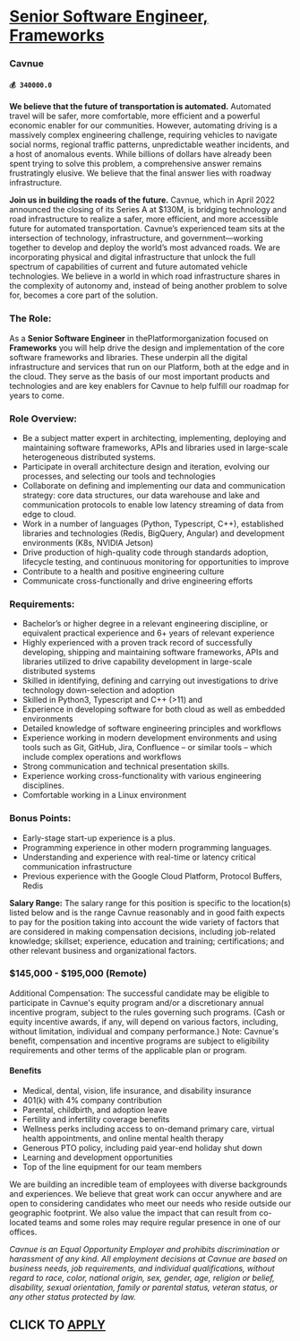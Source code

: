 # [Senior Software Engineer, Frameworks](https://www.remotewlb.com/apply/senior-software-engineer-frameworks-63606)  
### Cavnue  
#### `💰 340000.0`  

**We believe that the future of transportation is automated.** Automated travel will be safer, more comfortable, more efficient and a powerful economic enabler for our communities. However, automating driving is a massively complex engineering challenge, requiring vehicles to navigate social norms, regional traffic patterns, unpredictable weather incidents, and a host of anomalous events. While billions of dollars have already been spent trying to solve this problem, a comprehensive answer remains frustratingly elusive. We believe that the final answer lies with roadway infrastructure.

 **Join us in building the roads of the future.** Cavnue, which in April 2022 announced the closing of its Series A at $130M, is bridging technology and road infrastructure to realize a safer, more efficient, and more accessible future for automated transportation. Cavnue’s experienced team sits at the intersection of technology, infrastructure, and government—working together to develop and deploy the world’s most advanced roads. We are incorporating physical and digital infrastructure that unlock the full spectrum of capabilities of current and future automated vehicle technologies. We believe in a world in which road infrastructure shares in the complexity of autonomy and, instead of being another problem to solve for, becomes a core part of the solution.

### The Role:

As a **Senior Software Engineer** in thePlatformorganization focused on **Frameworks** you will help drive the design and implementation of the core software frameworks and libraries. These underpin all the digital infrastructure and services that run on our Platform, both at the edge and in the cloud. They serve as the basis of our most important products and technologies and are key enablers for Cavnue to help fulfill our roadmap for years to come.

### Role Overview:

  * Be a subject matter expert in architecting, implementing, deploying and maintaining software frameworks, APIs and libraries used in large-scale heterogeneous distributed systems. 
  * Participate in overall architecture design and iteration, evolving our processes, and selecting our tools and technologies
  * Collaborate on defining and implementing our data and communication strategy: core data structures, our data warehouse and lake and communication protocols to enable low latency streaming of data from edge to cloud.
  * Work in a number of languages (Python, Typescript, C++), established libraries and technologies (Redis, BigQuery, Angular) and development environments (K8s, NVIDIA Jetson) 
  * Drive production of high-quality code through standards adoption, lifecycle testing, and continuous monitoring for opportunities to improve
  * Contribute to a health and positive engineering culture
  * Communicate cross-functionally and drive engineering efforts

### Requirements:

  * Bachelor’s or higher degree in a relevant engineering discipline, or equivalent practical experience and 6+ years of relevant experience
  * Highly experienced with a proven track record of successfully developing, shipping and maintaining software frameworks, APIs and libraries utilized to drive capability development in large-scale distributed systems
  * Skilled in identifying, defining and carrying out investigations to drive technology down-selection and adoption
  * Skilled in Python3, Typescript and C++ (>11) and 
  * Experience in developing software for both cloud as well as embedded environments
  * Detailed knowledge of software engineering principles and workflows
  * Experience working in modern development environments and using tools such as Git, GitHub, Jira, Confluence – or similar tools – which include complex operations and workflows
  * Strong communication and technical presentation skills.
  * Experience working cross-functionality with various engineering disciplines.
  * Comfortable working in a Linux environment 

### Bonus Points:

  * Early-stage start-up experience is a plus.
  * Programming experience in other modern programming languages.
  * Understanding and experience with real-time or latency critical communication infrastructure 
  * Previous experience with the Google Cloud Platform, Protocol Buffers, Redis

**Salary Range:** The salary range for this position is specific to the location(s) listed below and is the range Cavnue reasonably and in good faith expects to pay for the position taking into account the wide variety of factors that are considered in making compensation decisions, including job-related knowledge; skillset; experience, education and training; certifications; and other relevant business and organizational factors.

### $145,000 - $195,000 (Remote)

Additional Compensation: The successful candidate may be eligible to participate in Cavnue's equity program and/or a discretionary annual incentive program, subject to the rules governing such programs. (Cash or equity incentive awards, if any, will depend on various factors, including, without limitation, individual and company performance.) Note: Cavnue's benefit, compensation and incentive programs are subject to eligibility requirements and other terms of the applicable plan or program.

####  **Benefits**

  * Medical, dental, vision, life insurance, and disability insurance 
  * 401(k) with 4% company contribution
  * Parental, childbirth, and adoption leave 
  * Fertility and infertility coverage benefits 
  * Wellness perks including access to on-demand primary care, virtual health appointments, and online mental health therapy 
  * Generous PTO policy, including paid year-end holiday shut down
  * Learning and development opportunities 
  * Top of the line equipment for our team members

We are building an incredible team of employees with diverse backgrounds and experiences. We believe that great work can occur anywhere and are open to considering candidates who meet our needs who reside outside our geographic footprint. We also value the impact that can result from co-located teams and some roles may require regular presence in one of our offices.

 _Cavnue is an Equal Opportunity Employer and prohibits discrimination or harassment of any kind. All employment decisions at Cavnue are based on business needs, job requirements, and individual qualifications, without regard to race, color, national origin, sex, gender, age, religion or belief, disability, sexual orientation, family or parental status, veteran status, or any other status protected by law._

  
## CLICK TO [APPLY](https://www.remotewlb.com/apply/senior-software-engineer-frameworks-63606)

